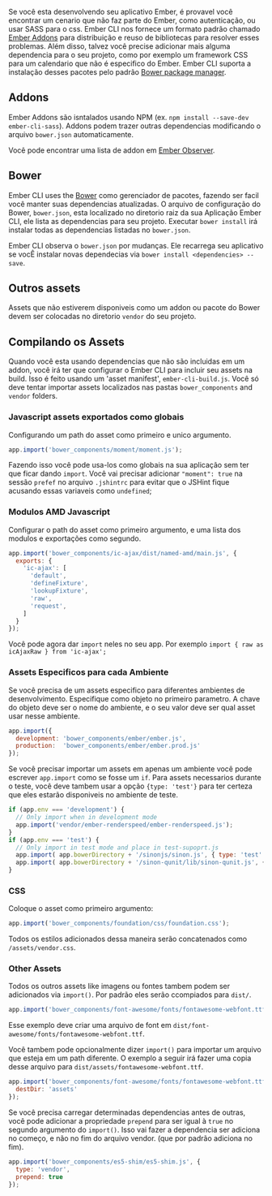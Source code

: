Se você esta desenvolvendo seu aplicativo Ember, é provavel você encontrar um cenario que não faz parte do Ember, como autenticação, ou usar SASS para o css. Ember CLI nos fornece um formato padrão chamado [Ember Addons](#toc_addons) para distribuição e reuso de bibliotecas para resolver esses problemas. Além disso, talvez você precise adicionar mais alguma dependencia para o seu projeto, como por exemplo um framework CSS para um calendario que não é especifico do Ember. Ember CLI suporta a instalação desses pacotes pelo padrão [Bower package manager](#toc_bower). 

## Addons

Ember Addons são isntalados usando NPM (ex. `npm install --save-dev ember-cli-sass`). Addons
podem trazer outras dependencias modificando o arquivo `bower.json` automaticamente.

Você pode encontrar uma lista de addon em [Ember Observer](http://emberobserver.com).

## Bower

Ember CLI uses the [Bower](http://bower.io) como gerenciador de pacotes, fazendo ser facil 
você manter suas dependencias atualizadas. O arquivo de configuração do Bower, `bower.json`, esta localizado no
diretorio raiz da sua Aplicação Ember CLI, ele lista as dependencias para seu projeto. Executar `bower install` irá 
instalar todas as dependencias listadas no `bower.json`.

Ember CLI observa o `bower.json` por mudanças. Ele recarrega seu aplicativo se vocÊ 
instalar novas dependecias via `bower install <dependencies> --save`.

## Outros assets

Assets que não estiverem disponiveis como um addon ou pacote do Bower devem ser 
colocadas no diretorio `vendor` do seu projeto.

## Compilando os Assets

Quando você esta usando dependencias que não são incluidas em um addon, você
irá ter que configurar o Ember CLI para incluir seu assets na build. Isso é feito
usando um 'asset manifest', `ember-cli-build.js`. Você só deve tentar importar assets
localizados nas pastas `bower_components` and `vendor` folders.

### Javascript assets exportados como globais

Configurando um path do asset como primeiro e unico argumento.

```ember-cli-build.js
app.import('bower_components/moment/moment.js');
```

Fazendo isso você pode usa-los como globais na sua aplicação sem ter que ficar dando 
`import`. Você vai precisar adicionar `"moment": true` na sessão `prefef` no arquivo `.jshintrc`
para evitar que o JSHint fique acusando essas variaveis como `undefined`;

### Modulos AMD Javascript 

Configurar o path do asset como primeiro argumento, e uma lista dos modulos e exportações como segundo.

```ember-cli-build.js
app.import('bower_components/ic-ajax/dist/named-amd/main.js', {
  exports: {
    'ic-ajax': [
      'default',
      'defineFixture',
      'lookupFixture',
      'raw',
      'request',
    ]
  }
});
```

Você pode agora dar `import` neles no seu app. Por exemplo `import { raw as icAjaxRaw } from 'ic-ajax';`

### Assets Especificos para cada Ambiente

Se você precisa de um assets especifico para diferentes ambientes de desenvolvimento.
Especifique como objeto no primeiro parametro. A chave do objeto deve ser o nome do ambiente, 
e o seu valor deve ser qual asset usar nesse ambiente.

```ember-cli-build.js
app.import({
  development: 'bower_components/ember/ember.js',
  production:  'bower_components/ember/ember.prod.js'
});
```

Se você precisar importar um assets em apenas um ambiente você pode escrever `app.import` como se fosse um `if`.
Para assets necessarios durante o teste, você deve tambem usar a opção `{type: 'test'}` para ter certeza 
que eles estarão disponiveis no ambiente de teste.

```ember-cli-build.js
if (app.env === 'development') {
  // Only import when in development mode
  app.import('vendor/ember-renderspeed/ember-renderspeed.js');
}
if (app.env === 'test') {
  // Only import in test mode and place in test-supoprt.js
  app.import( app.bowerDirectory + '/sinonjs/sinon.js', { type: 'test' } );
  app.import( app.bowerDirectory + '/sinon-qunit/lib/sinon-qunit.js', { type: 'test' } );
}
```

### CSS

Coloque o asset como primeiro argumento:

```ember-cli-build.js
app.import('bower_components/foundation/css/foundation.css');
```

Todos os estilos adicionados dessa maneira serão concatenados como `/assets/vendor.css`.

### Other Assets

Todos os outros assets like imagens ou fontes tambem podem ser adicionados via `import()`. Por padrão eles serão ccompiados para
`dist/`.

```ember-cli-build.js
app.import('bower_components/font-awesome/fonts/fontawesome-webfont.ttf');
```

Esse exemplo deve criar uma arquivo de font em `dist/font-awesome/fonts/fontawesome-webfont.ttf`.

Você tambem pode opcionalmente dizer `import()` para importar um arquivo que esteja em um path diferente.
O exemplo a seguir irá fazer uma copia desse arquivo para `dist/assets/fontawesome-webfont.ttf`.

```ember-cli-build.js
app.import('bower_components/font-awesome/fonts/fontawesome-webfont.ttf', {
  destDir: 'assets'
});
```

Se você precisa carregar determinadas dependencias antes de outras, você pode adicionar a propriedade `prepend` para ser igual à `true` 
no segundo argumento do `import()`. Isso vai fazer a dependencia ser adiciona no começo, e não no fim do arquivo vendor. (que por padrão adiciona no fim).

```ember-cli-build.js
app.import('bower_components/es5-shim/es5-shim.js', {
  type: 'vendor',
  prepend: true
});
```
